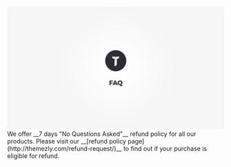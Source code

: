 <div class="thz-lightbox-gallery" markdown="1">
<div class="thz-doc-image max">
<img src="../../docs-media/splash-faq.jpg" alt="Themezly FAQ" />
</div>
<div markdown="1">
We offer __7 days "No Questions Asked"__ refund policy for all our products. Please visit our __[refund policy page](http://themezly.com/refund-request/)__ to find out if your purchase is eligible for refund.
</div>